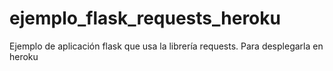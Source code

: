# ejemplo_flask_requests_heroku
Ejemplo de aplicación flask que usa la librería requests. Para desplegarla en heroku
